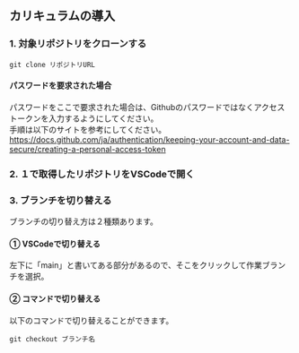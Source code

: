 ## カリキュラムの導入

### 1. 対象リポジトリをクローンする
```
git clone リポジトリURL
```

#### パスワードを要求された場合
パスワードをここで要求された場合は、Githubのパスワードではなくアクセストークンを入力するようにしてください。
<br>
手順は以下のサイトを参考にしてください。
https://docs.github.com/ja/authentication/keeping-your-account-and-data-secure/creating-a-personal-access-token


### 2. １で取得したリポジトリをVSCodeで開く
### 3. ブランチを切り替える
ブランチの切り替え方は２種類あります。
#### ① VSCodeで切り替える
左下に「main」と書いてある部分があるので、そこをクリックして作業ブランチを選択。
#### ② コマンドで切り替える
以下のコマンドで切り替えることができます。
```
git checkout ブランチ名
```
